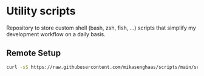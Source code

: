 # Utility scripts

Repository to store custom shell (bash, zsh, fish, ...) scripts that simplify my
development workflow on a daily basis.

## Remote Setup

```bash
curl -sS https://raw.githubusercontent.com/mikasenghaas/scripts/main/setup-remote | bash
```
